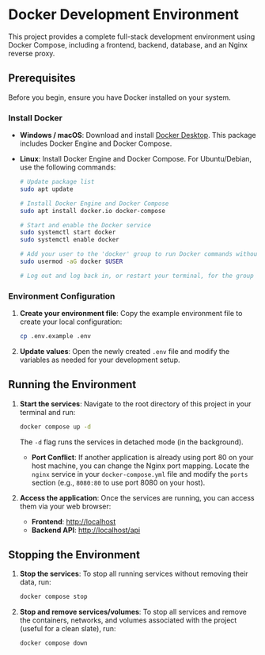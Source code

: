# Docker Development Environment

This project provides a complete full-stack development environment using Docker Compose, including a frontend, backend, database, and an Nginx reverse proxy.

## Prerequisites

Before you begin, ensure you have Docker installed on your system.

### Install Docker

*   **Windows / macOS**: Download and install [Docker Desktop](https://www.docker.com/products/docker-desktop/). This package includes Docker Engine and Docker Compose.
*   **Linux**: Install Docker Engine and Docker Compose. For Ubuntu/Debian, use the following commands:

    ```bash
    # Update package list
    sudo apt update

    # Install Docker Engine and Docker Compose
    sudo apt install docker.io docker-compose

    # Start and enable the Docker service
    sudo systemctl start docker
    sudo systemctl enable docker

    # Add your user to the 'docker' group to run Docker commands without sudo
    sudo usermod -aG docker $USER

    # Log out and log back in, or restart your terminal, for the group change to take effect.
    ```

### Environment Configuration

1.  **Create your environment file**: Copy the example environment file to create your local configuration:

    ```bash
    cp .env.example .env
    ```

2.  **Update values**: Open the newly created `.env` file and modify the variables as needed for your development setup.

## Running the Environment

1.  **Start the services**: Navigate to the root directory of this project in your terminal and run:

    ```bash
    docker compose up -d
    ```
    The `-d` flag runs the services in detached mode (in the background).

    *   **Port Conflict**: If another application is already using port 80 on your host machine, you can change the Nginx port mapping. Locate the `nginx` service in your `docker-compose.yml` file and modify the `ports` section (e.g., `8080:80` to use port 8080 on your host).

2.  **Access the application**: Once the services are running, you can access them via your web browser:
    *   **Frontend**: [http://localhost](http://localhost)
    *   **Backend API**: [http://localhost/api](http://localhost/api)

## Stopping the Environment

1.  **Stop the services**: To stop all running services without removing their data, run:

    ```bash
    docker compose stop
    ```

2.  **Stop and remove services/volumes**: To stop all services and remove the containers, networks, and volumes associated with the project (useful for a clean slate), run:

    ```bash
    docker compose down
    ```
